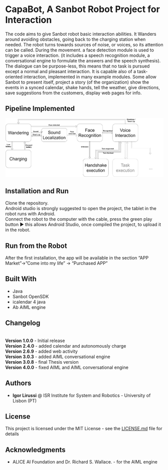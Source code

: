 # CapaBot, A Sanbot Robot Project for Interaction

The code aims to give Sanbot robot basic interaction abilities. It Wanders around avoiding obstacles, going back to the charging station when needed. The robot turns towards sources of noise, or voices, so its attention can be called.
During the movement. a face detection module is used to trigger a voice interaction. (it includes a speech recognition module, a conversational engine to formulate the answers and the speech synthesis). The dialogue can be purpose-less, this means that no task is pursued except a normal and pleasant interaction. It is capable also of a task-oriented interaction, implemented in many example modules. Some allow Sanbot to present itself, project a story (of the organization) show the events in a synced calendar, shake hands, tell the weather, give directions, save suggestions from the customers, display web pages for info.

## Pipeline Implemented
![Alt text](readme-images/Pipeline.jpg?raw=true "Pipeline")

## Installation and Run
Clone the repository. <br>
Android studio is strongly suggested to open the project, the tablet in the robot runs with Android. <br>
Connect the robot to the computer with the cable, press the green play button :arrow_forward: this allows Android Studio, once compiled the project, to upload it in the robot.

<!--
## Video of the Result
[![Sanbot Interaction](http://i3.ytimg.com/)](https://youtu.be/)
-->

## Run from the Robot
After the first installation, the app will be available in the section “APP Market”->”Come into my life” -> “Purchased APP”


## Built With

*   Java
*   Sanbot OpenSDK
*   icalendar 4 java
*   Ab AIML engine

## Changelog
<br>**Version 1.0.0** - Initial release
<br>**Version 2.4.0** - added calendar and autonomously charge
<br>**Version 2.6.9** - added web activity
<br>**Version 3.0.3** - added AIML conversational engine
<br>**Version 3.0.8** - final Thesis version
<br>**Version 4.0.0** - fixed AIML and AIML conversational engine

## Authors

*   **Igor Lirussi** @ ISR Institute for System and Robotics - University of Lisbon (PT)

## License

This project is licensed under the MIT License - see the [LICENSE.md](LICENSE.md) file for details

## Acknowledgments
*   ALICE AI Foundation and Dr. Richard S. Wallace. - for the AIML engine
